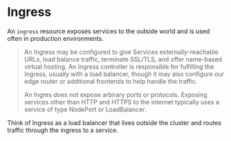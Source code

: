 # Ingress

An `ingress` resource exposes services to the outside world and is used often in
production environments.

> An Ingress may be configured to give Services externally-reachable URLs, load
> balance traffic, terminate SSL/TLS, and offer name-based virtual hosting. An
> Ingress controller is responsible for fulfilling the Ingress, usually with a
> load balancer, though it may also configure our edge router or additional
> frontends to help handle the traffic.
>
> An Ingres does not expose arbirary ports or protocols. Exposing services other
> than HTTP and HTTPS to the internet typically uses a service of type NodePort
> or LoadBalancer.

Think of Ingress as a load balancer that lives outside the cluster and routes
traffic through the ingress to a service.

